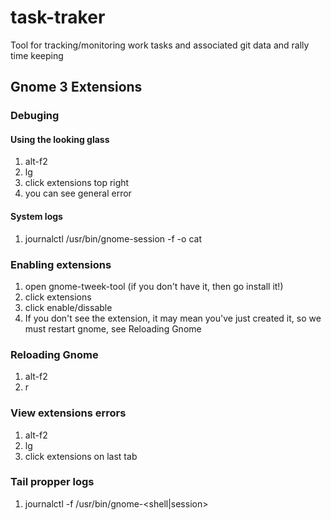 task-traker
===========

Tool for tracking/monitoring work tasks and associated git data and rally time keeping

## Gnome 3 Extensions

### Debuging
#### Using the looking glass
1. alt-f2
1. lg
1. click extensions top right
1. you can see general error

#### System logs
1. journalctl /usr/bin/gnome-session -f -o cat


### Enabling extensions
1. open gnome-tweek-tool (if you don't have it, then go install it!)
1. click extensions
1. click enable/dissable
1. If you don't see the extension, it may mean you've just created it, so we
   must restart gnome, see Reloading Gnome

### Reloading Gnome
1. alt-f2
1. r

### View extensions errors
1. alt-f2
1. lg
1. click extensions on last tab

### Tail propper logs
1. journalctl -f /usr/bin/gnome-<shell|session>
